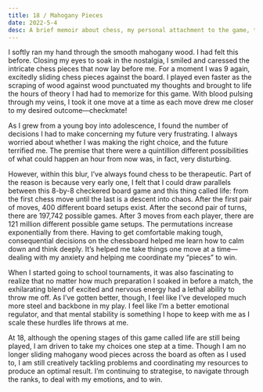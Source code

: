 ```yaml
---
title: 18 / Mahogany Pieces
date: 2022-5-4
desc: A brief memoir about chess, my personal attachment to the game, the lessons that I have garnered from this sport, and the therapeutic energy that this game has pumped into my veins.
---
```


I softly ran my hand through the smooth mahogany wood. I had felt this before. Closing my eyes to soak in the nostalgia, I smiled and caressed the intricate chess pieces that now lay before me. For a moment I was 9 again, excitedly sliding chess pieces against the board. I played even faster as the scraping of wood against wood punctuated my thoughts and brought to life the hours of theory I had had to memorize for this game. With blood pulsing through my veins, I took it one move at a time as each move drew me closer to my desired outcome—checkmate!

As I grew from a young boy into adolescence, I found the number of decisions I had to make concerning my future very frustrating. I always worried about whether I was making the right choice, and the future terrified me. The premise that there were a quintillion different possibilities of what could happen an hour from now was, in fact, very disturbing.

However, within this blur, I’ve always found chess to be therapeutic. Part of the reason is because very early one, I felt that I could draw parallels between this 8-by-8 checkered board game and this thing called life: from the first chess move until the last is a descent into chaos. After the first pair of moves, 400 different board setups exist. After the second pair of turns, there are 197,742 possible games. After 3 moves from each player, there are 121 million different possible game setups. The permutations increase exponentially from there. Having to get comfortable making tough, consequential decisions on the chessboard helped me learn how to calm down and think deeply. It’s helped me take things one move at a time—dealing with my anxiety and helping me coordinate my “pieces” to win.

When I started going to school tournaments, it was also fascinating to realize that no matter how much preparation I soaked in before a match, the exhilarating blend of excited and nervous energy had a lethal ability to throw me off. As I’ve gotten better, though, I feel like I’ve developed much more steel and backbone in my play. I feel like I’m a better emotional regulator, and that mental stability is something I hope to keep with me as I scale these hurdles life throws at me.

At 18, although the opening stages of this game called life are still being played, I am driven to take my choices one step at a time. Though I am no longer sliding mahogany wood pieces across the board as often as I used to, I am still creatively tackling problems and coordinating my resources to produce an optimal result. I’m continuing to strategise, to navigate through the ranks, to deal with my emotions, and to win.
